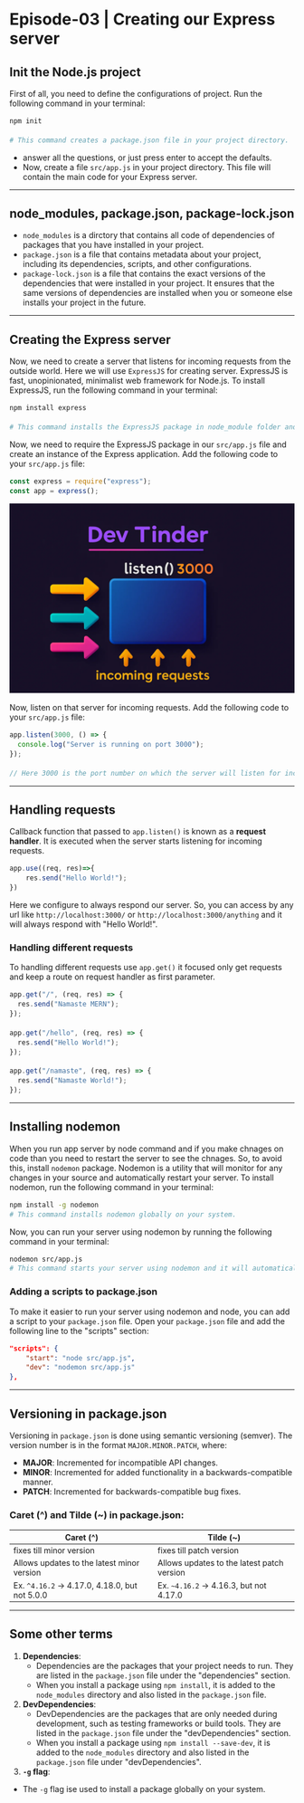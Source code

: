# Episode-03 | Creating our Express server

## Init the Node.js project

First of all, you need to define the configurations of project. Run the following command in your terminal:

```bash
npm init

# This command creates a package.json file in your project directory.
```

- answer all the questions, or just press enter to accept the defaults.
- Now, create a file `src/app.js` in your project directory. This file will contain the main code for your Express server.

---

## node_modules, package.json, package-lock.json

- `node_modules` is a dirctory that contains all code of dependencies of packages that you have installed in your project.
- `package.json` is a file that contains metadata about your project, including its dependencies, scripts, and other configurations.
- `package-lock.json` is a file that contains the exact versions of the dependencies that were installed in your project. It ensures that the same versions of dependencies are installed when you or someone else installs your project in the future.

---

## Creating the Express server

Now, we need to create a server that listens for incoming requests from the outside world. Here we will use `ExpressJS` for creating server. ExpressJS is fast, unopinionated, minimalist web framework for Node.js.
To install ExpressJS, run the following command in your terminal:

```bash
npm install express

# This command installs the ExpressJS package in node_module folder and adds it to your package.json file and also creates a package-lock.json file.
```

Now, we need to require the ExpressJS package in our `src/app.js` file and create an instance of the Express application. Add the following code to your `src/app.js` file:

```javascript
const express = require("express");
const app = express();
```

<img src="./listen-req.webp" alt="Listen for requests" width="600">

Now, listen on that server for incoming requests. Add the following code to your `src/app.js` file:

```javascript
app.listen(3000, () => {
  console.log("Server is running on port 3000");
});

// Here 3000 is the port number on which the server will listen for incoming requests.
```

---

## Handling requests
Callback function that passed to `app.listen()` is known as a **request handler**. It is executed when the server starts listening for incoming requests.

```JavaScript
app.use((req, res)=>{
    res.send("Hello World!");
})
```

Here we configure to always respond our server. So, you can access by any url like `http://localhost:3000/` or `http://localhost:3000/anything` and it will always respond with "Hello World!".

### Handling different requests

To handling different requests use `app.get()` it focused only get requests and keep a route on request handler as first parameter.

```JavaScript
app.get("/", (req, res) => {
  res.send("Namaste MERN");
});

app.get("/hello", (req, res) => {
  res.send("Hello World!");
});

app.get("/namaste", (req, res) => {
  res.send("Namaste World!");
});
```

---

## Installing nodemon

When you run app server by node command and if you make chnages on code than you need to restart the server to see the chnages. So, to avoid this, install `nodemon` package. Nodemon is a utility that will monitor for any changes in your source and automatically restart your server. To install nodemon, run the following command in your terminal:

```bash
npm install -g nodemon
# This command installs nodemon globally on your system.
```

Now, you can run your server using nodemon by running the following command in your terminal:

```bash
nodemon src/app.js
# This command starts your server using nodemon and it will automatically restart the server whenever you make changes to your code.
```

### Adding a scripts to package.json

To make it easier to run your server using nodemon and node, you can add a script to your `package.json` file. Open your `package.json` file and add the following line to the "scripts" section:

```json
"scripts": {
    "start": "node src/app.js",
    "dev": "nodemon src/app.js"
},
```

---

## Versioning in package.json
Versioning in `package.json` is done using semantic versioning (semver). The version number is in the format `MAJOR.MINOR.PATCH`, where:
- **MAJOR**: Incremented for incompatible API changes.
- **MINOR**: Incremented for added functionality in a backwards-compatible manner.
- **PATCH**: Incremented for backwards-compatible bug fixes.

### **Caret (^) and Tilde (~) in package.json**:

| **Caret (^)** | **Tilde (~)** |
|---------------|---------------|
| fixes till minor version | fixes till patch version |
| Allows updates to the latest minor version | Allows updates to the latest patch version |
| Ex. `^4.16.2` → 4.17.0, 4.18.0, but not 5.0.0 | Ex. `~4.16.2` → 4.16.3, but not 4.17.0 |

---

## Some other terms

1. **Dependencies**:
   - Dependencies are the packages that your project needs to run. They are listed in the `package.json` file under the "dependencies" section.
   - When you install a package using `npm install`, it is added to the `node_modules` directory and also listed in the `package.json` file.
2. **DevDependencies**:
   - DevDependencies are the packages that are only needed during development, such as testing frameworks or build tools. They are listed in the `package.json` file under the "devDependencies" section.
   - When you install a package using `npm install --save-dev`, it is added to the `node_modules` directory and also listed in the `package.json` file under "devDependencies".
3. **`-g` flag**:
  - The `-g` flag ise used to install a package globally on your system.

